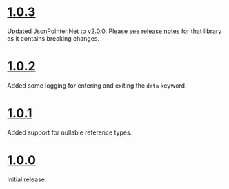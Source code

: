 # [1.0.3](https://github.com/gregsdennis/json-everything/pull/182)

Updated JsonPointer.Net to v2.0.0.  Please see [release notes](./json-pointer.md) for that library as it contains breaking changes.

# [1.0.2](https://github.com/gregsdennis/json-everything/pull/120)

Added some logging for entering and exiting the `data` keyword.

# [1.0.1](https://github.com/gregsdennis/json-everything/pull/75)

Added support for nullable reference types.

# [1.0.0](https://github.com/gregsdennis/json-everything/pull/72)

Initial release.